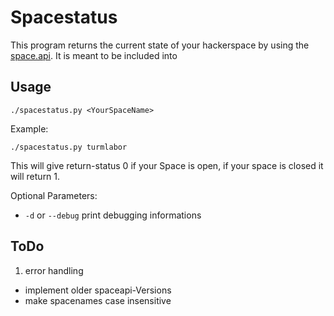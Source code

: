 Spacestatus
===========

This program returns the current state of your hackerspace by using the [space.api](http://spaceapi.net). It is meant to be included into 

Usage
-----

    ./spacestatus.py <YourSpaceName>

Example:

    ./spacestatus.py turmlabor

This will give return-status 0 if your Space is open, if your space is closed it will return 1.

Optional Parameters:

- `-d` or `--debug` print debugging informations

ToDo
----

1. error handling
-  implement older spaceapi-Versions
-  make spacenames case insensitive
